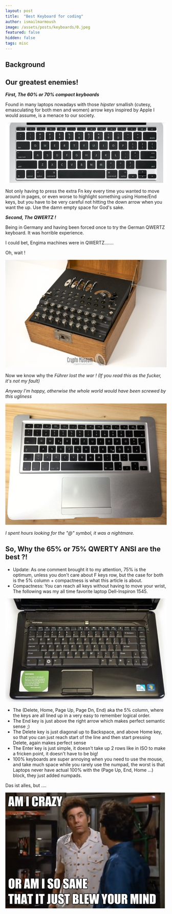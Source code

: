 ```yaml
---
layout: post
title:  "Best Keyboard for coding"
author: ismailmarmoush
image: /assets/posts/keyboards/0.jpeg
featured: false
hidden: false
tags: misc
---
```


## Background

## Our greatest enemies!

**_First, The 60% or 70% compact keyboards_**

Found in many laptops nowadays with those  _hipster_  smallish (cutesy, emasculating for both men and women) arrow keys
inspired by Apple I would assume, is a menace to our society.

![No alt text provided for this image](/assets/posts/keyboards/1.jpeg)

Not only having to press the extra Fn key every time you wanted to move around in pages, or even worse to highlight
something using Home/End keys, but you have to be very careful not hitting the down arrow when you want the up. Use the
damn empty space for God's sake.

**_Second, The QWERTZ !_**

Being in Germany and having been forced once to try the German QWERTZ keyboard. It was horrible experience.

I could bet, Engima machines were in QWERTZ.......

Oh, wait !

![No alt text provided for this image](/assets/posts/keyboards/2.jpeg)

Now we know why the  _Führer lost the war ! (If you read this as the fucker, it's not my fault)_

_Anyway I'm happy, otherwise the whole world would have been screwed by this ugliness_

![No alt text provided for this image](/assets/posts/keyboards/3.jpeg)

_I spent hours looking for the "@" symbol, it was a nightmare._

## So, Why the 65% or 75% QWERTY ANSI are the best ?!

- Update: As one comment brought it to my attention, 75% is the optimum, unless you don't care about F keys row, but the
  case for both is the 5% column + compactness is what this article is about.
- Compactness: You can reach all keys without having to move your wrist, The following was my all time favorite laptop
  Dell-Inspiron 1545.

![No alt text provided for this image](/assets/posts/keyboards/4.jpeg)

- The (Delete, Home, Page Up, Page Dn, End) aka the 5% column, where the keys are all lined up in a very easy to
  remember logical order.
- The End key is just above the right arrow which makes perfect semantic sense ;)
- The Delete key is just diagonal up to Backspace, and above Home key, so that you can just reach start of the line and
  then start pressing Delete, again makes perfect sense
- The Enter key is just simple, it doesn't take up 2 rows like in ISO to make a fricken point, it doesn't have to be
  big!
- 100% keyboards are super annoying when you need to use the mouse, and take much space while you rarely use the numpad,
  the worst is that Laptops never have actual 100% with the (Page Up, End, Home ...) block, they just added numpads.

Das ist alles, but ....

![No alt text provided for this image](/assets/posts/keyboards/kramer.png)

  

